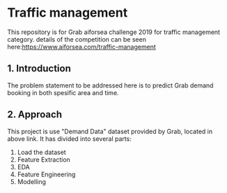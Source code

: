 # Traffic management
This repository is for Grab aiforsea challenge 2019 for traffic management category.
details of the competition can be seen here:https://www.aiforsea.com/traffic-management

## 1. Introduction
The problem statement to be addressed here is to predict Grab demand booking in both spesific area and time.

## 2. Approach
This project is use "Demand Data" dataset provided by Grab, located in above link. It has divided into several parts:
1. Load the dataset
2. Feature Extraction
3. EDA
4. Feature Engineering
5. Modelling
